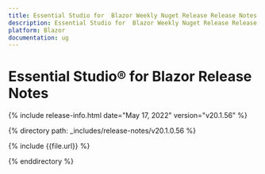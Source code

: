 ```yaml
---
title: Essential Studio for  Blazor Weekly Nuget Release Release Notes  
description: Essential Studio for  Blazor Weekly Nuget Release Release Notes 
platform: Blazor
documentation: ug
---
```


# Essential Studio&reg; for  Blazor  Release Notes  

{% include release-info.html date="May 17, 2022"  version="v20.1.56" %} 

{% directory path: _includes/release-notes/v20.1.0.56 %}

{% include {{file.url}} %}

{% enddirectory %}
